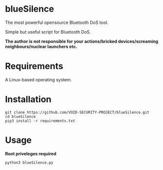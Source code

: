 # blueSilence
The most powerful opensource Bluetooth DoS tool.

Simple but useful script for Bluetooth DoS.

**The author is not responsible for your actions/bricked devices/screaming neighbours/nuclear launchers etc.**

# Requirements 
A Linux-based operating system.

# Installation
```
git clone https://github.com/VOID-SECURITY-PROJECT/blueSilence.git
cd blueSilence
pip3 install -r requirements.txt
```

# Usage
**Root priveleges required**
```
python3 blueSilence.py
```
